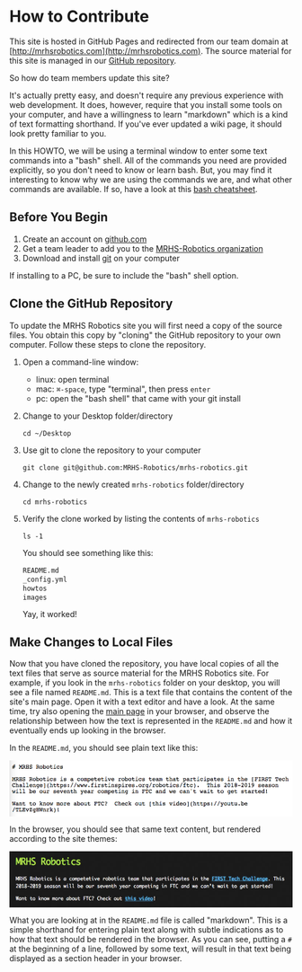# How to Contribute

This site is hosted in GitHub Pages and redirected from our team 
domain at [http://mrhsrobotics.com](http://mrhsrobotics.com).  The source material for this site is managed in our 
[GitHub repository](https://github.com/MRHS-Robotics/mrhs-robotics).   

So how do team members update this site?  

It's actually pretty easy, and doesn't require any previous experience with web development.  It does, however, require 
that you install some tools on your computer, and have a willingness to learn "markdown" which is a kind of 
text formatting shorthand.  If you've ever updated a wiki page, it should look pretty familiar to you.

In this HOWTO, we will be using a terminal window to enter some text commands into a "bash" shell.  All of the 
commands you need are provided explicitly, so you don't need to know or learn bash.  But, you may find it interesting
 to know why we are using the commands we are, and what other commands are available.  If so, have a look at this 
 [bash cheatsheet](https://courses.cs.washington.edu/courses/cse390a/14au/bash.html).

## Before You Begin

1. Create an account on [github.com](https://github.com)
2. Get a team leader to add you to the [MRHS-Robotics organization](https://github.com/MRHS-Robotics)
3. Download and install [git](https://git-scm.com/) on your computer

If installing to a PC, be sure to include the "bash" shell option.

## Clone the GitHub Repository

To update the MRHS Robotics site you will first need a copy of the source files.  You obtain this copy by "cloning" 
the GitHub repository to your own computer.  Follow these steps to clone the repository.

1. Open a command-line window:

    * linux: open terminal 
    * mac: ```⌘-space```, type "terminal", then press ``enter``
    * pc: open the "bash shell" that came with your git install
  
2. Change to your Desktop folder/directory

    ```
    cd ~/Desktop
    ```

3. Use git to clone the repository to your computer

   ```
   git clone git@github.com:MRHS-Robotics/mrhs-robotics.git 
   ```
   
4. Change to the newly created ``mrhs-robotics`` folder/directory

   ```
   cd mrhs-robotics
   ```
   
5. Verify the clone worked by listing the contents of ``mrhs-robotics``

   ```
   ls -1
   ```
   You should see something like this:
   ```
   README.md
   _config.yml
   howtos
   images
   ```
   Yay, it worked!
   
## Make Changes to Local Files

Now that you have cloned the repository, you have local copies of all the text files that serve as source material 
for the MRHS Robotics site.  For example, if you look in the ``mrhs-robotics`` folder on your desktop, you will see a
file named ``README.md``.  This is a text file that contains the content of the site's main page.  Open it with a 
text editor and have a look.  At the same time, try also opening the [main page](http://mrhsrobotics.com) in your 
browser, and observe the relationship between how the text is represented in the ``README.md`` and how it eventually
ends up looking in the browser.

In the ``README.md``, you should see plain text like this:

<img src="../images/markdown_source.png" alt="markdown source" align="center" height="100">

In the browser, you should see that same text content, but rendered according to the site themes:

<img src="../images/markdown_rendered.png" alt="markdown source" align="center" height="100">

What you are looking at in the ``README.md`` file is called "markdown".  This is a simple shorthand for entering 
plain text along with subtle indications as to how that text should be rendered in the browser.  As you can see, 
putting a ``#`` at the beginning of a line, followed by some text, will result in that text being displayed as a 
section header in your browser.  

